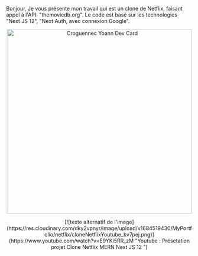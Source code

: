Bonjour,
Je vous présente mon travail qui est un clone de Netflix, faisant appel à l'API: "themoviedb.org". Le code est basé sur les technologies "Next JS 12", "Next Auth, avec connexion Google".

<p align="center"><img src="https://res.cloudinary.com/dky2vpnyr/image/upload/v1684516166/MyPortfolio/netflix/cloneNetflix_dshoik.png" width="500" alt="Croguennec Yoann Dev Card"/></p>

<p align="center">[![texte alternatif de l'image](https://res.cloudinary.com/dky2vpnyr/image/upload/v1684519430/MyPortfolio/netflix/cloneNetflixYoutube_kv7pej.png)](https://www.youtube.com/watch?v=E9YKi5RR_zM "Youtube : Présetation projet Clone Netflix MERN Next JS 12
")</p>